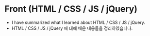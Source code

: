 # Front (HTML / CSS / JS / jQuery)
- I have summarized what I learned about HTML / CSS / JS / jQuery.
- HTML / CSS / JS / jQuery 에 대해 배운 내용들을 정리하였습니다.
